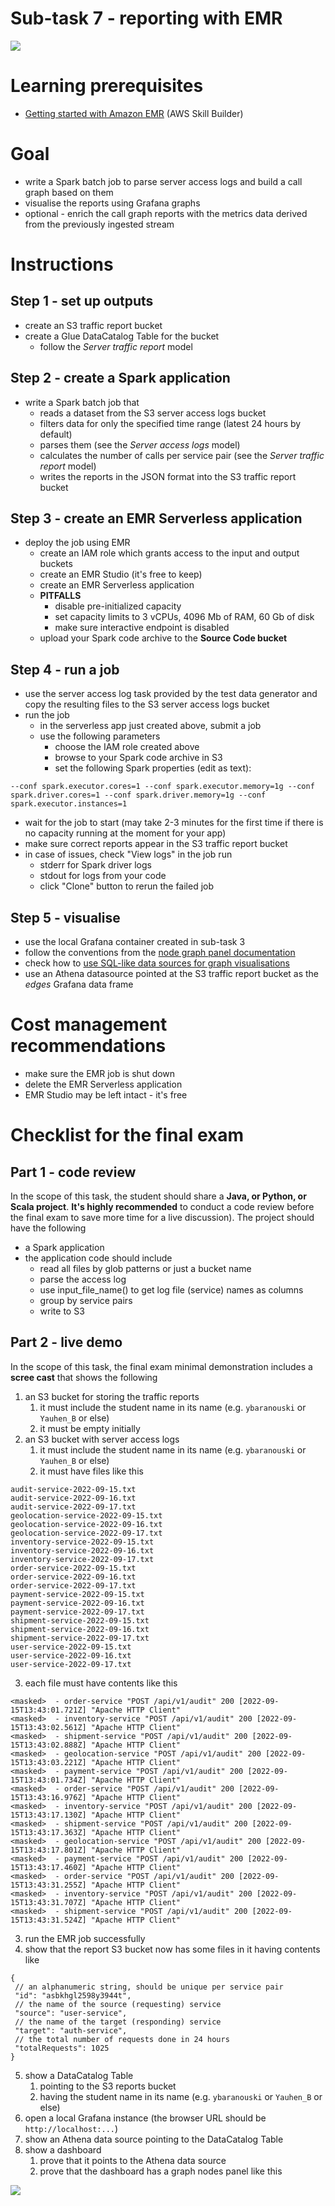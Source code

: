 # Sub-task 7 - reporting with EMR

![](../materials/diagrams/task7-focus.png)

# Learning prerequisites
* [Getting started with Amazon EMR](https://explore.skillbuilder.aws/learn/course/internal/view/elearning/8827/getting-started-with-amazon-emr) (AWS Skill Builder)

# Goal
* write a Spark batch job to parse server access logs and build a call graph based on them
* visualise the reports using Grafana graphs
* optional - enrich the call graph reports with the metrics data derived from the previously ingested stream

# Instructions

## Step 1 - set up outputs
* create an S3 traffic report bucket
* create a Glue DataCatalog Table for the bucket
    * follow the _Server traffic report_ model

## Step 2 - create a Spark application
* write a Spark batch job that
    * reads a dataset from the S3 server access logs bucket
    * filters data for only the specified time range (latest 24 hours by default)
    * parses them (see the _Server access logs_ model)
    * calculates the number of calls per service pair (see the _Server traffic report_ model)
    * writes the reports in the JSON format into the S3 traffic report bucket

## Step 3 - create an EMR Serverless application
* deploy the job using EMR
  * create an IAM role which grants access to the input and output buckets
  * create an EMR Studio (it's free to keep)
  * create an EMR Serverless application
  * **PITFALLS**
    * disable pre-initialized capacity
    * set capacity limits to 3 vCPUs, 4096 Mb of RAM, 60 Gb of disk
    * make sure interactive endpoint is disabled
  * upload your Spark code archive to the **Source Code bucket**

## Step 4 - run a job
* use the server access log task provided by the test data generator and copy the resulting files to the S3 server access logs bucket
* run the job
  * in the serverless app just created above, submit a job
  * use the following parameters
    * choose the IAM role created above
    * browse to your Spark code archive in S3
    * set the following Spark properties (edit as text):
```
--conf spark.executor.cores=1 --conf spark.executor.memory=1g --conf spark.driver.cores=1 --conf spark.driver.memory=1g --conf spark.executor.instances=1
```
  * wait for the job to start (may take 2-3 minutes for the first time if there is no capacity running at the moment for your app)
  * make sure correct reports appear in the S3 traffic report bucket
  * in case of issues, check "View logs" in the job run
    * stderr for Spark driver logs
    * stdout for logs from your code
    * click "Clone" button to rerun the failed job

## Step 5 - visualise
* use the local Grafana container created in sub-task 3
* follow the conventions from the [node graph panel documentation](https://grafana.com/docs/grafana/latest/panels-visualizations/visualizations/node-graph/)
* check how to [use SQL-like data sources for graph visualisations](https://community.grafana.com/t/nodegraph-with-mysql/66338/3)
* use an Athena datasource pointed at the S3 traffic report bucket as the _edges_ Grafana data frame

# Cost management recommendations
* make sure the EMR job is shut down
* delete the EMR Serverless application
* EMR Studio may be left intact - it's free

# Checklist for the final exam

## Part 1 - code review
In the scope of this task, the student should share a **Java, or Python, or Scala project**.
**It's highly recommended** to conduct a code review before the final exam to save more time for a live discussion). The project should have the following
* a Spark application
* the application code should include
  * read all files by glob patterns or just a bucket name
  * parse the access log
  * use input_file_name() to get log file (service) names as columns
  * group by service pairs
  * write to S3

## Part 2 - live demo
In the scope of this task, the final exam minimal demonstration includes a **scree cast** that shows the following
1. an S3 bucket for storing the traffic reports
   1. it must include the student name in its name (e.g. `ybaranouski` or `Yauhen_B` or else)
   2. it must be empty initially
2. an S3 bucket with server access logs
   1. it must include the student name in its name (e.g. `ybaranouski` or `Yauhen_B` or else)
   2. it must have files like this
```
audit-service-2022-09-15.txt
audit-service-2022-09-16.txt
audit-service-2022-09-17.txt
geolocation-service-2022-09-15.txt
geolocation-service-2022-09-16.txt
geolocation-service-2022-09-17.txt
inventory-service-2022-09-15.txt
inventory-service-2022-09-16.txt
inventory-service-2022-09-17.txt
order-service-2022-09-15.txt
order-service-2022-09-16.txt
order-service-2022-09-17.txt
payment-service-2022-09-15.txt
payment-service-2022-09-16.txt
payment-service-2022-09-17.txt
shipment-service-2022-09-15.txt
shipment-service-2022-09-16.txt
shipment-service-2022-09-17.txt
user-service-2022-09-15.txt
user-service-2022-09-16.txt
user-service-2022-09-17.txt
```
   3. each file must have contents like this
```
<masked>  - order-service "POST /api/v1/audit" 200 [2022-09-15T13:43:01.721Z] "Apache HTTP Client"
<masked>  - inventory-service "POST /api/v1/audit" 200 [2022-09-15T13:43:02.561Z] "Apache HTTP Client"
<masked>  - shipment-service "POST /api/v1/audit" 200 [2022-09-15T13:43:02.888Z] "Apache HTTP Client"
<masked>  - geolocation-service "POST /api/v1/audit" 200 [2022-09-15T13:43:03.221Z] "Apache HTTP Client"
<masked>  - payment-service "POST /api/v1/audit" 200 [2022-09-15T13:43:01.734Z] "Apache HTTP Client"
<masked>  - order-service "POST /api/v1/audit" 200 [2022-09-15T13:43:16.976Z] "Apache HTTP Client"
<masked>  - inventory-service "POST /api/v1/audit" 200 [2022-09-15T13:43:17.130Z] "Apache HTTP Client"
<masked>  - shipment-service "POST /api/v1/audit" 200 [2022-09-15T13:43:17.363Z] "Apache HTTP Client"
<masked>  - geolocation-service "POST /api/v1/audit" 200 [2022-09-15T13:43:17.801Z] "Apache HTTP Client"
<masked>  - payment-service "POST /api/v1/audit" 200 [2022-09-15T13:43:17.460Z] "Apache HTTP Client"
<masked>  - order-service "POST /api/v1/audit" 200 [2022-09-15T13:43:31.255Z] "Apache HTTP Client"
<masked>  - inventory-service "POST /api/v1/audit" 200 [2022-09-15T13:43:31.707Z] "Apache HTTP Client"
<masked>  - shipment-service "POST /api/v1/audit" 200 [2022-09-15T13:43:31.524Z] "Apache HTTP Client"
```
3. run the EMR job successfully
4. show that the report S3 bucket now has some files in it having contents like
```json5
{
 // an alphanumeric string, should be unique per service pair
 "id": "asbkhgl2598y3944t",
 // the name of the source (requesting) service
 "source": "user-service",
 // the name of the target (responding) service
 "target": "auth-service",
 // the total number of requests done in 24 hours
 "totalRequests": 1025
}
```
5. show a DataCatalog Table
   1. pointing to the S3 reports bucket
   2. having the student name in its name (e.g. `ybaranouski` or `Yauhen_B` or else)
6. open a local Grafana instance (the browser URL should be `http://localhost:...`)
7. show an Athena data source pointing to the DataCatalog Table
8. show a dashboard
   1. prove that it points to the Athena data source
   2. prove that the dashboard has a graph nodes panel like this

![](../materials/diagrams/network_graph_example.png)